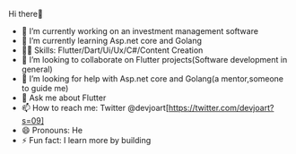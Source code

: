  Hi there🙂

- 🔭 I’m currently working on an investment management software 
- 🌱 I’m currently learning Asp.net core and Golang 
- 🏋🏼 Skills: Flutter/Dart/Ui/Ux/C#/Content Creation
- 👯 I’m looking to collaborate on Flutter projects(Software development in general)
- 🤔 I’m looking for help with Asp.net core and Golang(a mentor,someone to guide me)
- 💬 Ask me about Flutter
- 📫 How to reach me: Twitter @devjoart[https://twitter.com/devjoart?s=09]
- 😄 Pronouns: He
- ⚡ Fun fact: I learn more by building

